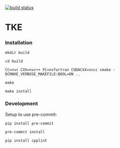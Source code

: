 [![build status](https://github.com/enricodeg/TKE/actions/workflows/pre-commit.yml/badge.svg)](https://github.com/enricodeg/TKE/actions/workflows/pre-commit.yml)

# TKE

### Installation
`mkdir build`

`cd build`

`CC=nvc CXX=nvc++ FC=nvfortran CUDACXX=nvcc cmake -DCMAKE_VERBOSE_MAKEFILE:BOOL=ON ..`

`make`

`make install`

### Development
Setup to use pre-commit:

`pip install pre-commit`

`pre-commit install`

`pip install cpplint`
